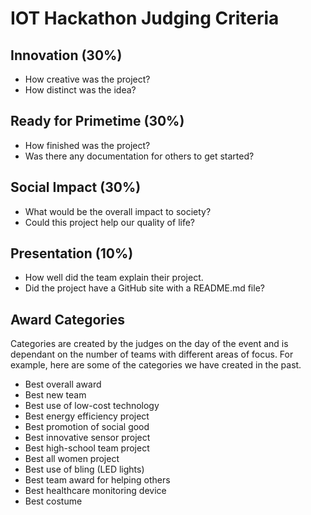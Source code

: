 # IOT Hackathon Judging Criteria

## Innovation (30%)

* How creative was the project?
* How distinct was the idea?

## Ready for Primetime (30%)

* How finished was the project?
* Was there any documentation for others to get started?

## Social Impact (30%)

* What would be the overall impact to society?
* Could this project help our quality of life?

## Presentation (10%)

* How well did the team explain their project.
* Did the project have a GitHub site with a README.md file?

## Award Categories

Categories are created by the judges on the day of the event and is dependant on the number of teams with different areas of focus.  For example, here are some of the categories we have created in the past.

* Best overall award
* Best new team
* Best use of low-cost technology
* Best energy efficiency project
* Best promotion of social good
* Best innovative sensor project
* Best high-school team project
* Best all women project
* Best use of bling (LED lights)
* Best team award for helping others
* Best healthcare monitoring device
* Best costume